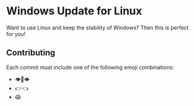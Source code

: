# Windows Update for Linux

Want to use Linux and keep the stability of Windows? Then this is perfect for you!

## Contributing

Each commit must include one of the following emoji combinations:

* 👁️👄👁️
* 👉👈
* 😱